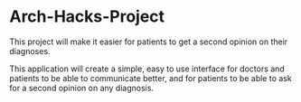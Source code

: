 # Arch-Hacks-Project
This project will make it easier for patients to get a second opinion on their diagnoses.

This application will create a simple, easy to use interface for doctors and patients to be able to communicate better, and
for patients to be able to ask for a second opinion on any diagnosis. 
